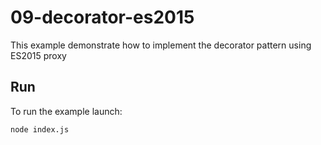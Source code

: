 # 09-decorator-es2015

This example demonstrate how to implement the decorator pattern using ES2015 proxy

## Run

To run the example launch:

```bash
node index.js
```
